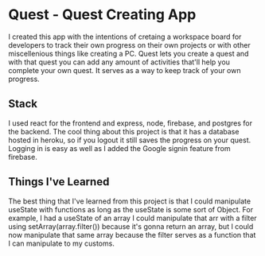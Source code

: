 # Quest - Quest Creating App

I created this app with the intentions of cretaing a workspace board for developers to track their own progress on their own projects or with other miscellenious things like creating a PC. Quest lets you create a quest and with that quest you can add any amount of activities that'll help you complete your own quest. It serves as a way to keep track of your own progress.

## Stack

I used react for the frontend and express, node, firebase, and postgres for the backend. The cool thing about this project is that it has a database hosted in heroku, so if you logout it still saves the progress on your quest. Logging in is easy as well as I added the Google signin feature from firebase.

## Things I've Learned

The best thing that I've learned from this project is that I could manipulate useState with functions as long as the useState is some sort of Object. For example, I had a useState of an array I could manipulate that arr with a filter using setArray(array.filter()) because it's gonna return an array, but I could now manipulate that same array because the filter serves as a function that I can manipulate to my customs.

